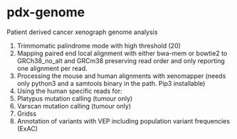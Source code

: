 # pdx-genome
Patient derived cancer xenograph genome analysis

1. Trimmomatic palindrome mode with high threshold (20)
2. Mapping paired end local alignment with either bwa-mem or bowtie2 to GRCh38_no_alt and GRCm38 preserving read order and only reporting one alignment per read.
3. Processing the mouse and human alignments with xenomapper (needs only python3 and a samtools binary in the path.  Pip3 installable)
4. Using the human specific reads for:
5. Platypus mutation calling (tumour only)
6. Varscan mutation calling (tumour only)
7. Gridss
8. Annotation of variants with VEP including population variant frequencies (ExAC)